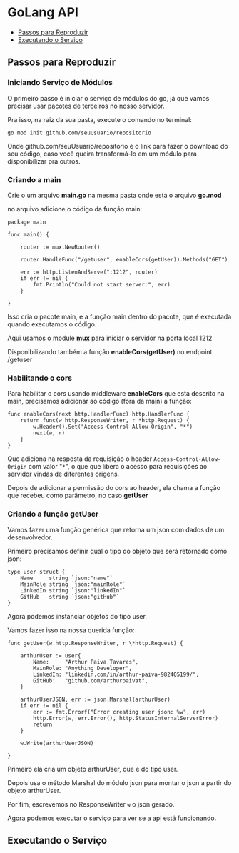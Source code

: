 # GoLang API

- [Passos para Reproduzir](#Passos-para-Reproduzir)
- [Executando o Serviço](#Executando-o-Serviço)

## Passos para Reproduzir

### Iniciando Serviço de Módulos

O primeiro passo é iniciar o serviço de módulos do go, já que vamos precisar usar pacotes de terceiros no nosso servidor.

Pra isso, na raiz da sua pasta, execute o comando no terminal:

    go mod init github.com/seuUsuario/repositorio

Onde github.com/seuUsuario/repositorio é o link para fazer o download do seu código, caso você queira transformá-lo em um módulo para disponibilizar pra outros.

### Criando a main

Crie o um arquivo **main.go** na mesma pasta onde está o arquivo **go.mod**

no arquivo adicione o código da função main:

    package main

    func main() {

        router := mux.NewRouter()

        router.HandleFunc("/getuser", enableCors(getUser)).Methods("GET")

        err := http.ListenAndServe(":1212", router)
        if err != nil {
            fmt.Println("Could not start server:", err)
        }

    }

Isso cria o pacote main, e a função main dentro do pacote, que é executada quando executamos o código.

Aqui usamos o module [**mux**](https://github.com/gorilla/mux) para iniciar o servidor na porta local 1212

Disponibilizando também a função **enableCors(getUser)** no endpoint /getuser

### Habilitando o cors

Para habilitar o cors usando middleware **enableCors** que está descrito na main, precisamos adicionar ao código (fora da main) a função:

    func enableCors(next http.HandlerFunc) http.HandlerFunc {
        return func(w http.ResponseWriter, r *http.Request) {
            w.Header().Set("Access-Control-Allow-Origin", "*")
            next(w, r)
        }
    }

Que adiciona na resposta da requisição o header `Access-Control-Allow-Origin` com valor "`*`", o que que libera o acesso para requisições ao servidor vindas de diferentes origens.

Depois de adicionar a permissão do cors ao header, ela chama a função que recebeu como parâmetro, no caso **getUser**

### Criando a função getUser

Vamos fazer uma função genérica que retorna um json com dados de um desenvolvedor.

Primeiro precisamos definir qual o tipo do objeto que será retornado como json:

    type user struct {
        Name     string `json:"name"`
        MainRole string `json:"mainRole"`
        LinkedIn string `json:"linkedIn"`
        GitHub   string `json:"gitHub"`
    }

Agora podemos instanciar objetos do tipo user.

Vamos fazer isso na nossa querida função:

    func getUser(w http.ResponseWriter, r \*http.Request) {

        arthurUser := user{
            Name:     "Arthur Paiva Tavares",
            MainRole: "Anything Developer",
            LinkedIn: "linkedin.com/in/arthur-paiva-982405199/",
            GitHub:   "github.com/arthurpaivat",
        }

        arthurUserJSON, err := json.Marshal(arthurUser)
        if err != nil {
            err := fmt.Errorf("Error creating user json: %w", err)
            http.Error(w, err.Error(), http.StatusInternalServerError)
            return
        }

        w.Write(arthurUserJSON)

    }

Primeiro ela cria um objeto arthurUser, que é do tipo user.

Depois usa o método Marshal do módulo json para montar o json a partir do objeto arthurUser.

Por fim, escrevemos no ResponseWriter `w` o json gerado.

Agora podemos executar o serviço para ver se a api está funcionando.

## Executando o Serviço
